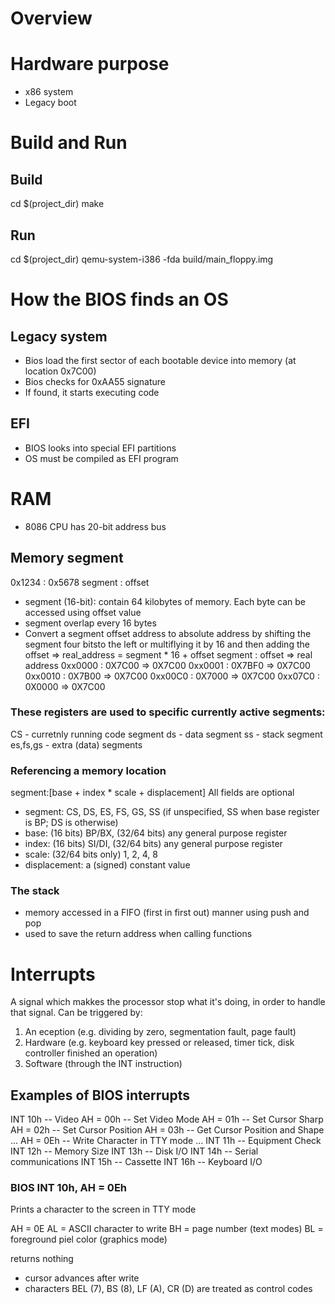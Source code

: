 # Overview

# Hardware purpose
- x86 system
- Legacy boot

# Build and Run
## Build
cd $(project_dir)
make
## Run
cd $(project_dir)
qemu-system-i386 -fda build/main_floppy.img 

# How the BIOS finds an OS
## Legacy system
- Bios load the first sector of each bootable device into memory (at location 0x7C00)
- Bios checks for 0xAA55 signature
- If found, it starts executing code
## EFI
- BIOS looks into special EFI partitions
- OS must be compiled as EFI program

# RAM
- 8086 CPU has 20-bit address bus
## Memory segment
0x1234  :   0x5678
segment :   offset
- segment (16-bit): contain 64 kilobytes of memory. Each byte can be accessed using offset value
- segment overlap every 16 bytes
- Convert a segment offset address to absolute address by shifting the segment four bitsto the left or multiflying it by 16 and then adding the offset
=> real_address = segment * 16 + offset
segment :   offset      => real address
0xx0000 :   0X7C00      => 0X7C00
0xx0001 :   0X7BF0      => 0X7C00
0xx0010 :   0X7B00      => 0X7C00
0xx00C0 :   0X7000      => 0X7C00
0xx07C0 :   0X0000      => 0X7C00
### These registers are used to specific currently active segments:
CS - curretnly running code segment
ds - data segment
ss - stack segment
es,fs,gs - extra (data) segments
### Referencing a memory location
segment:[base + index * scale + displacement]
All fields are optional
- segment: CS, DS, ES, FS, GS, SS (if unspecified, SS when base register is BP; DS is otherwise)
- base: (16 bits) BP/BX, (32/64 bits) any general purpose register
- index: (16 bits) SI/DI, (32/64 bits) any general purpose register
- scale: (32/64 bits only) 1, 2, 4, 8
- displacement: a (signed) constant value
### The stack
- memory accessed in a FIFO (first in first out) manner using push and pop
- used to save the return address when calling functions

# Interrupts
A signal which makkes the processor stop what it's doing, in order  to handle that signal.
Can be triggered by:
  1. An eception (e.g. dividing by zero, segmentation fault, page fault)
  2. Hardware (e.g. keyboard key pressed or released, timer tick, disk controller finished an operation)
  3. Software (through the INT instruction)
## Examples of BIOS interrupts
INT 10h -- Video
    AH = 00h -- Set Video Mode
    AH = 01h -- Set Cursor Sharp
    AH = 02h -- Set Cursor Position
    AH = 03h -- Get Cursor Position and Shape
    ...
    AH = 0Eh -- Write Character in TTY mode
    ...
INT 11h -- Equipment Check
INT 12h -- Memory Size 
INT 13h -- Disk I/O
INT 14h -- Serial communications
INT 15h -- Cassette
INT 16h -- Keyboard I/O
### BIOS INT 10h, AH = 0Eh
Prints a character to the screen in TTY mode

AH = 0E
AL = ASCII character to write
BH = page number (text modes)
BL = foreground piel color (graphics mode)

returns nothing

- cursor advances after write
- characters BEL (7), BS (8), LF (A), CR (D) are treated as control codes